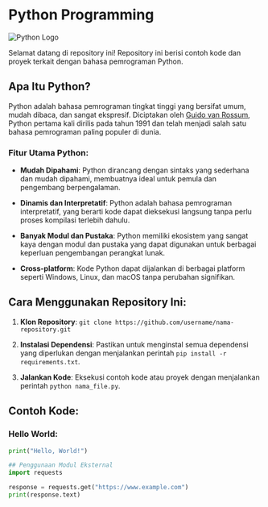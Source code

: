 

# Python Programming

![Python Logo](https://www.python.org/static/community_logos/python-logo-master-v3-TM.png)

Selamat datang di repository ini! Repository ini berisi contoh kode dan proyek terkait dengan bahasa pemrograman Python.

## Apa Itu Python?

Python adalah bahasa pemrograman tingkat tinggi yang bersifat umum, mudah dibaca, dan sangat ekspresif. Diciptakan oleh [Guido van Rossum](https://gvanrossum.github.io/), Python pertama kali dirilis pada tahun 1991 dan telah menjadi salah satu bahasa pemrograman paling populer di dunia.

### Fitur Utama Python:

- **Mudah Dipahami**: Python dirancang dengan sintaks yang sederhana dan mudah dipahami, membuatnya ideal untuk pemula dan pengembang berpengalaman.

- **Dinamis dan Interpretatif**: Python adalah bahasa pemrograman interpretatif, yang berarti kode dapat dieksekusi langsung tanpa perlu proses kompilasi terlebih dahulu.

- **Banyak Modul dan Pustaka**: Python memiliki ekosistem yang sangat kaya dengan modul dan pustaka yang dapat digunakan untuk berbagai keperluan pengembangan perangkat lunak.

- **Cross-platform**: Kode Python dapat dijalankan di berbagai platform seperti Windows, Linux, dan macOS tanpa perubahan signifikan.

## Cara Menggunakan Repository Ini:

1. **Klon Repository**: `git clone https://github.com/username/nama-repository.git`

2. **Instalasi Dependensi**: Pastikan untuk menginstal semua dependensi yang diperlukan dengan menjalankan perintah `pip install -r requirements.txt`.

3. **Jalankan Kode**: Eksekusi contoh kode atau proyek dengan menjalankan perintah `python nama_file.py`.

## Contoh Kode:

### Hello World:

```python
print("Hello, World!")

## Penggunaan Modul Eksternal
import requests

response = requests.get("https://www.example.com")
print(response.text)

```
